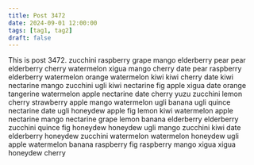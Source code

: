 ```yaml
---
title: Post 3472
date: 2024-09-01 12:00:00
tags: [tag1, tag2]
draft: false
---
```

This is post 3472.
zucchini
raspberry
grape
mango
elderberry
pear
pear
elderberry
cherry
watermelon
xigua
mango
cherry
date
pear
raspberry
elderberry
watermelon
orange
watermelon
kiwi
kiwi
cherry
date
kiwi
nectarine
mango
zucchini
ugli
kiwi
nectarine
fig
apple
xigua
date
orange
tangerine
watermelon
apple
nectarine
date
cherry
yuzu
zucchini
lemon
cherry
strawberry
apple
mango
watermelon
ugli
banana
ugli
quince
nectarine
date
ugli
honeydew
apple
fig
lemon
kiwi
watermelon
apple
nectarine
mango
nectarine
grape
lemon
banana
elderberry
elderberry
zucchini
quince
fig
honeydew
honeydew
ugli
mango
zucchini
kiwi
date
elderberry
honeydew
zucchini
watermelon
watermelon
honeydew
ugli
apple
watermelon
banana
raspberry
fig
raspberry
mango
xigua
xigua
honeydew
cherry
